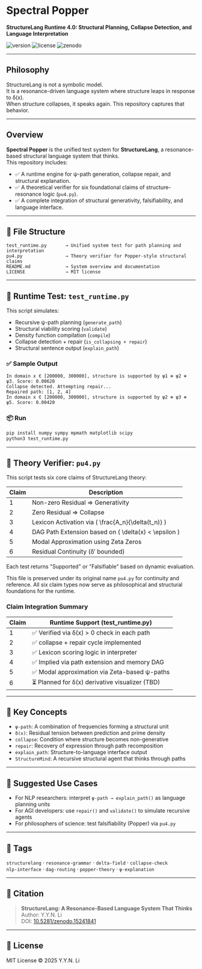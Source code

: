 # Spectral Popper

**StructureLang Runtime 4.0: Structural Planning, Collapse Detection, and Language Interpretation**

![version](https://img.shields.io/badge/version-v1.0.0-blue)
![license](https://img.shields.io/badge/license-MIT-green)
![zenodo](https://img.shields.io/badge/doi-10.5281%2Fzenodo.15241841-orange)

---

## Philosophy

StructureLang is not a symbolic model.  
It is a resonance-driven language system where structure leaps in response to δ(x).  
When structure collapses, it speaks again. This repository captures that behavior.

---

## Overview

**Spectral Popper** is the unified test system for **StructureLang**, a resonance-based structural language system that thinks.  
This repository includes:

- ✅ A runtime engine for ψ-path generation, collapse repair, and structural explanation.
- ✅ A theoretical verifier for six foundational claims of structure-resonance logic (`pu4.py`).
- ✅ A complete integration of structural generativity, falsifiability, and language interface.

---

## 🔧 File Structure

```text
test_runtime.py       → Unified system test for path planning and interpretation
pu4.py                → Theory verifier for Popper-style structural claims
README.md             → System overview and documentation
LICENSE               → MIT license
```

---

## 🔁 Runtime Test: `test_runtime.py`

This script simulates:

- Recursive ψ-path planning (`generate_path`)
- Structural viability scoring (`validate`)
- Density function compilation (`compile`)
- Collapse detection + repair (`is_collapsing + repair`)
- Structural sentence output (`explain_path`)

### ✅ Sample Output

```text
In domain x ∈ [200000, 300000], structure is supported by ψ1 ⊕ ψ2 ⊕ ψ3. Score: 0.00620
Collapse detected. Attempting repair...
Repaired path: [1, 2, 4]
In domain x ∈ [200000, 300000], structure is supported by ψ2 ⊕ ψ3 ⊕ ψ5. Score: 0.00420
```

### 📦 Run

```bash
pip install numpy sympy mpmath matplotlib scipy
python3 test_runtime.py
```

---

## 📐 Theory Verifier: `pu4.py`

This script tests six core claims of StructureLang theory:

| Claim | Description |
|-------|-------------|
| 1 | Non-zero Residual ⇒ Generativity |
| 2 | Zero Residual ⇒ Collapse |
| 3 | Lexicon Activation via \( \frac{A_n}{\delta(t_n)} \) |
| 4 | DAG Path Extension based on \( \delta(x) < \epsilon \) |
| 5 | Modal Approximation using Zeta Zeros |
| 6 | Residual Continuity (δ′ bounded) |

Each test returns "Supported" or "Falsifiable" based on dynamic evaluation.

This file is preserved under its original name `pu4.py` for continuity and reference. All six claim types now serve as philosophical and structural foundations for the runtime.

### Claim Integration Summary

| Claim | Runtime Support (test_runtime.py) |
|-------|------------------------------------|
| 1     | ✅ Verified via δ(x) > 0 check in each path |
| 2     | ✅ collapse + repair cycle implemented |
| 3     | ✅ Lexicon scoring logic in interpreter |
| 4     | ✅ Implied via path extension and memory DAG |
| 5     | ✅ Modal approximation via Zeta-based ψ-paths |
| 6     | ⏳ Planned for δ(x) derivative visualizer (TBD) |

---

## 🧠 Key Concepts

- `ψ-path`: A combination of frequencies forming a structural unit  
- `δ(x)`: Residual tension between prediction and prime density  
- `collapse`: Condition where structure becomes non-generative  
- `repair`: Recovery of expression through path recomposition  
- `explain_path`: Structure-to-language interface output  
- `StructureMind`: A recursive structural agent that thinks through paths

---

## 🧠 Suggested Use Cases

- For NLP researchers: interpret `ψ-path → explain_path()` as language planning units
- For AGI developers: use `repair()` and `validate()` to simulate recursive agents
- For philosophers of science: test falsifiability (Popper) via `pu4.py`

---

## 🧩 Tags

`structurelang` · `resonance-grammar` · `delta-field` · `collapse-check`  
`nlp-interface` · `dag-routing` · `popper-theory` · `ψ-explanation`

---

## 📄 Citation

> **StructureLang: A Resonance-Based Language System That Thinks**  
> Author: Y.Y.N. Li  
> DOI: [10.5281/zenodo.15241841](https://doi.org/10.5281/zenodo.15241841)

---

## 📜 License

MIT License © 2025 Y.Y.N. Li